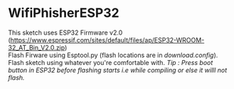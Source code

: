 # WifiPhisherESP32
This sketch uses ESP32 Firmware v2.0 (https://www.espressif.com/sites/default/files/ap/ESP32-WROOM-32_AT_Bin_V2.0.zip)  
Flash Firware using Esptool.py (flash locations are in *download.config*).  
Flash sketch using whatever you're comfortable with.
*Tip : Press boot button in ESP32 before flashing starts i.e while compiling or else it willl not flash.*
